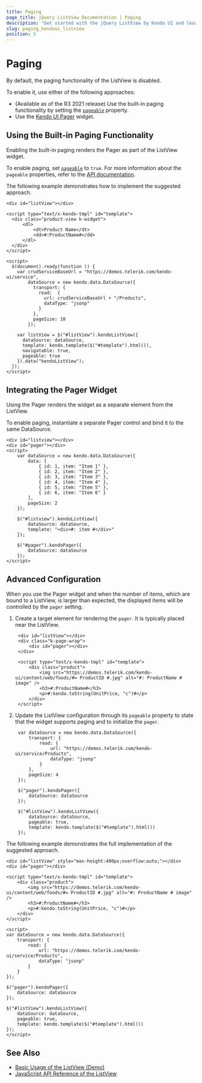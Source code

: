 ```yaml
---
title: Paging
page_title: jQuery ListView Documentation | Paging
description: "Get started with the jQuery ListView by Kendo UI and learn how to implement a separate pager and split its content into pages."
slug: paging_kendoui_listview
position: 5
---
```


# Paging

By default, the paging functionality of the ListView is disabled. 

To enable it, use either of the following approaches: 

* (Available as of the R3 2021 release) Use the built-in paging functionality by setting the [`pageable`](/api/javascript/ui/listview/configuration/pageable) property.
* Use the [Kendo UI Pager](/controls/data-management/pager/overview) widget.

## Using the Built-in Paging Functionality

Enabling the built-in paging renders the Pager as part of the ListView widget.

To enable paging, set [`pageable`](/api/javascript/ui/listview/configuration/pageable) to `true`. For more information about the `pageable` properties, refer to the [API documentation](/api/javascript/ui/listview/configuration/pageable#related-properties).

The following example demonstrates how to implement the suggested approach. 

```dojo
<div id="listView"></div>

<script type="text/x-kendo-tmpl" id="template">
  <div class="product-view k-widget">
      <dl>
          <dt>Product Name</dt>
          <dd>#:ProductName#</dd>
      </dl>
  </div>
</script>

<script>
  $(document).ready(function () {
    var crudServiceBaseUrl = "https://demos.telerik.com/kendo-ui/service",
        dataSource = new kendo.data.DataSource({
          transport: {
            read:  {
              url: crudServiceBaseUrl + "/Products",
              dataType: "jsonp"
            }
          },
          pageSize: 10
        });

    var listView = $("#listView").kendoListView({
      dataSource: dataSource,
      template: kendo.template($("#template").html()),
      navigatable: true,
      pageable: true
    }).data("kendoListView");
  });
</script>
```

## Integrating the Pager Widget

Using the Pager renders the widget as a separate element from the ListView.

To enable paging, instantiate a separate Pager control and bind it to the same DataSource.

    <div id="listview"></div>
    <div id="pager"></div>
    <script>
        var dataSource = new kendo.data.DataSource({
            data: [
                { id: 1, item: "Item 1" },
                { id: 2, item: "Item 2" },
                { id: 3, item: "Item 3" },
                { id: 4, item: "Item 4" },
                { id: 5, item: "Item 5" },
                { id: 6, item: "Item 6" }
            ],
            pageSize: 2
        });

        $("#listview").kendoListView({
            dataSource: dataSource,
            template: "<div>#: item #</div>"
        });

        $("#pager").kendoPager({
            dataSource: dataSource
        });
    </script>

## Advanced Configuration

When you use the Pager widget and when the number of items, which are bound to a ListView, is larger than expected, the displayed items will be controlled by the `pager` setting.

1. Create a target element for rendering the `pager`. It is typically placed near the ListView.

        <div id="listView"></div>
        <div class="k-page-wrap">
            <div id="pager"></div>
        </div>

        <script type="text/x-kendo-tmpl" id="template">
            <div class="product">
                <img src="https://demos.telerik.com/kendo-ui/content/web/foods/#= ProductID #.jpg" alt="#: ProductName # image" />
                <h3>#:ProductName#</h3>
                <p>#:kendo.toString(UnitPrice, "c")#</p>
            </div>
        </script>

1. Update the ListView configuration through its `pageable` property to state that the widget supports paging and to initialize the `pager`.

        var dataSource = new kendo.data.DataSource({
            transport: {
                read: {
                    url: "https://demos.telerik.com/kendo-ui/service/Products",
                    dataType: "jsonp"
                }
            },
            pageSize: 4
        });

        $("pager").kendoPager({
            dataSource: dataSource
        });

        $("#listView").kendoListView({
            dataSource: dataSource,
            pageable: true,
            template: kendo.template($("#template").html())
        });

The following example demonstrates the full implementation of the suggested approach.

```dojo
<div id="listView" style="max-height:400px;overflow:auto;"></div>
<div id="pager"></div>

<script type="text/x-kendo-tmpl" id="template">
    <div class="product">
        <img src="https://demos.telerik.com/kendo-ui/content/web/foods/#= ProductID #.jpg" alt="#: ProductName # image" />
        <h3>#:ProductName#</h3>
        <p>#:kendo.toString(UnitPrice, "c")#</p>
    </div>
</script>

<script>
var dataSource = new kendo.data.DataSource({
    transport: {
        read: {
            url: "https://demos.telerik.com/kendo-ui/service/Products",
            dataType: "jsonp"
        }
    }
});

$("pager").kendoPager({
    dataSource: dataSource
});

$("#listView").kendoListView({
    dataSource: dataSource,
    pageable: true,
    template: kendo.template($("#template").html())
});
</script>

```

## See Also

* [Basic Usage of the ListView (Demo)](https://demos.telerik.com/kendo-ui/listview/index)
* [JavaScript API Reference of the ListView](/api/javascript/ui/listview)
